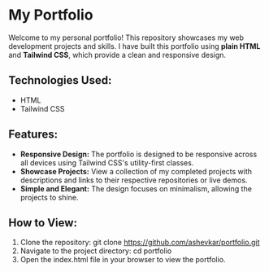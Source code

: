 # My Portfolio

Welcome to my personal portfolio! This repository showcases my web development projects and skills. I have built this portfolio using **plain HTML** and **Tailwind CSS**, which provide a clean and responsive design.

## Technologies Used:
- HTML
- Tailwind CSS

## Features:
- **Responsive Design:** The portfolio is designed to be responsive across all devices using Tailwind CSS's utility-first classes.
- **Showcase Projects:** View a collection of my completed projects with descriptions and links to their respective repositories or live demos.
- **Simple and Elegant:** The design focuses on minimalism, allowing the projects to shine.

## How to View:
1. Clone the repository:
   git clone https://github.com/ashevkar/portfolio.git
2. Navigate to the project directory:
   cd portfolio
3. Open the index.html file in your browser to view the portfolio.